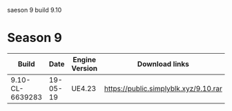 saeson 9 build 9.10
# Season 9
| Build                         | Date           	 |  Engine Version	    |		    Download links             |
| ----------------------------- | ---------------------- | ------------------------ | ------------------------------ |
| 9.10-CL-6639283	              | 19-05-19       	   | UE4.23            	    |		https://public.simplyblk.xyz/9.10.rar|

